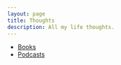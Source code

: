 ```yaml
---
layout: page
title: Thoughts
description: All my life thoughts.
---
```


- [Books](../pages/books.html)
- [Podcasts](../pages/podcasts.html)